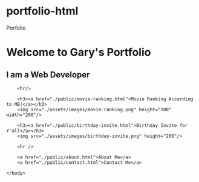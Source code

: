 # portfolio-html
Porfolio

<!DOCTYPE html>

<html lang="en">

<head>
    <meta charset="UTF-8">
    <meta name="viewport" content="width=device-width, initial-scale=1.0">
    <title>Gary's Portfolio</title>
</head>
    <body>
        <h1>Welcome to Gary's Portfolio</h1>
        <h2>I am a Web Developer</h2>

        <hr/>

        <h3><a href="./public/movie-ranking.html">Movie Ranking According to ME!</a></h3>
        <img src="./assets/images/movie-ranking.png" height="200" width="200"/>

        <h3><a href="./public/birthday-invite.html">Birthday Invite for Y'all</a></h3>
        <img src="./assets/images/birthday-invite.png" height="200"/>

        <hr />

        <a href="./public/about.html">About Me</a>
        <a href="./public/contact.html">Contact Me</a>

    </body>
</html>
